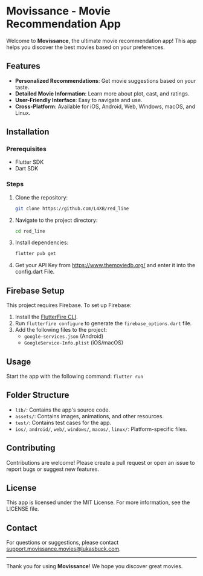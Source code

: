 # Movissance - Movie Recommendation App

Welcome to **Movissance**, the ultimate movie recommendation app! This app helps you discover the best movies based on your preferences.

## Features

- **Personalized Recommendations**: Get movie suggestions based on your taste.
- **Detailed Movie Information**: Learn more about plot, cast, and ratings.
- **User-Friendly Interface**: Easy to navigate and use.
- **Cross-Platform**: Available for iOS, Android, Web, Windows, macOS, and Linux.

## Installation

### Prerequisites

- Flutter SDK
- Dart SDK

### Steps

1. Clone the repository:
    ```sh
    git clone https://github.com/L4XB/red_line
    ```

2. Navigate to the project directory:
    ```sh
    cd red_line
    ```

3. Install dependencies:
    ```sh
    flutter pub get
    ```

4. Get your API Key from https://www.themoviedb.org/ and enter it into the config.dart File.


## Firebase Setup

This project requires Firebase. To set up Firebase:

1. Install the [FlutterFire CLI](https://firebase.flutter.dev/docs/cli/).
2. Run `flutterfire configure` to generate the `firebase_options.dart` file.
3. Add the following files to the project:
   - `google-services.json` (Android)
   - `GoogleService-Info.plist` (iOS/macOS)

## Usage

Start the app with the following command:
    ```
    flutter run
    ```

## Folder Structure

- `lib/`: Contains the app's source code.
- `assets/`: Contains images, animations, and other resources.
- `test/`: Contains test cases for the app.
- `ios/`, `android/`, `web/`, `windows/`, `macos/`, `linux/`: Platform-specific files.

## Contributing

Contributions are welcome! Please create a pull request or open an issue to report bugs or suggest new features.

## License

This app is licensed under the MIT License. For more information, see the LICENSE file.

## Contact

For questions or suggestions, please contact [support.movissance.movies@lukasbuck.com](mailto:support.movissance.movies@lukasbuck.com).

---

Thank you for using **Movissance**! We hope you discover great movies.
